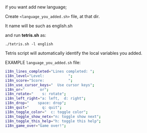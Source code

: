 if you want add new language;

  Create `<language_you_added.sh>` file, at that dir.

It name will be such as english.sh

and run **tetris.sh** as:
```text
./tetris.sh -l english
```
Tetris script will automatically identify the local variables you added.


EXAMPLE `language_you_added.sh` file:
```bash
i18n_lines_completed="Lines completed: ";
i18n_level="Level:           ";
i18n_score="Score:           ";
i18n_use_cursor_keys="  Use cursor keys";
i18n_or="       or";
i18n_rotate="    s: rotate";
i18n_left_right="a: left,  d: right";
i18n_drop="    space: drop";
i18n_quit="      q: quit";
i18n_toggle_color="  c: toggle color";
i18n_toggle_show_netx="n: toggle show next";
i18n_toggle_this_help="h: toggle this help";
i18n_game_over="Game over!";
```
